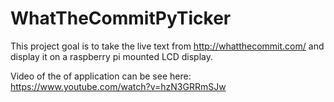 # WhatTheCommitPyTicker


This project goal is to take the live text from http://whatthecommit.com/ and display it on a raspberry pi mounted LCD display.

Video of the of application can be see here: https://www.youtube.com/watch?v=hzN3GRRmSJw
